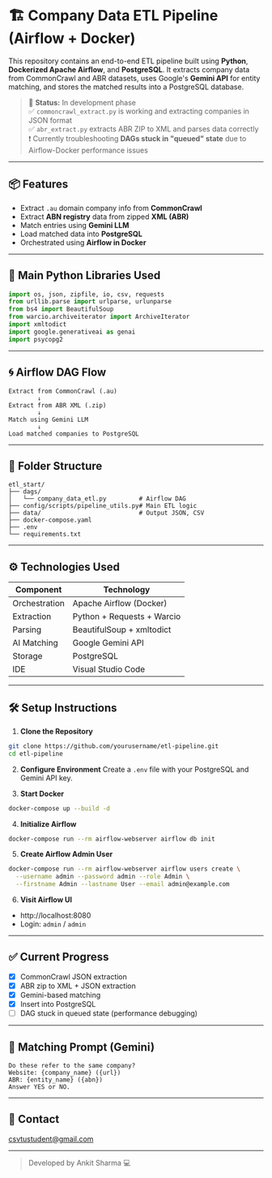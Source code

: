 # 🏗️ Company Data ETL Pipeline (Airflow + Docker)

This repository contains an end-to-end ETL pipeline built using **Python**, **Dockerized Apache Airflow**, and **PostgreSQL**. It extracts company data from CommonCrawl and ABR datasets, uses Google's **Gemini API** for entity matching, and stores the matched results into a PostgreSQL database.

> 🚧 **Status:** In development phase  
> ✅ `commoncrawl_extract.py` is working and extracting companies in JSON format  
> ✅ `abr_extract.py` extracts ABR ZIP to XML and parses data correctly  
> ❗ Currently troubleshooting **DAGs stuck in "queued" state** due to Airflow-Docker performance issues

---

## 📦 Features

- Extract `.au` domain company info from **CommonCrawl**
- Extract **ABN registry** data from zipped **XML (ABR)**
- Match entries using **Gemini LLM**
- Load matched data into **PostgreSQL**
- Orchestrated using **Airflow in Docker**

---

## 🐍 Main Python Libraries Used

```python
import os, json, zipfile, io, csv, requests
from urllib.parse import urlparse, urlunparse
from bs4 import BeautifulSoup
from warcio.archiveiterator import ArchiveIterator
import xmltodict
import google.generativeai as genai
import psycopg2
```

---

## 🌀 Airflow DAG Flow

```text
Extract from CommonCrawl (.au)
        ↓
Extract from ABR XML (.zip)
        ↓
Match using Gemini LLM
        ↓
Load matched companies to PostgreSQL
```

---

## 📁 Folder Structure

```
etl_start/
├── dags/
│   └── company_data_etl.py         # Airflow DAG
├── config/scripts/pipeline_utils.py# Main ETL logic
├── data/                           # Output JSON, CSV
├── docker-compose.yaml
├── .env
└── requirements.txt
```

---

## ⚙️ Technologies Used

| Component     | Technology                  |
|---------------|-----------------------------|
| Orchestration | Apache Airflow (Docker)     |
| Extraction    | Python + Requests + Warcio  |
| Parsing       | BeautifulSoup + xmltodict   |
| AI Matching   | Google Gemini API           |
| Storage       | PostgreSQL                  |
| IDE           | Visual Studio Code          |

---

## 🛠️ Setup Instructions

1. **Clone the Repository**
```bash
git clone https://github.com/yourusername/etl-pipeline.git
cd etl-pipeline
```

2. **Configure Environment**
Create a `.env` file with your PostgreSQL and Gemini API key.

3. **Start Docker**
```bash
docker-compose up --build -d
```

4. **Initialize Airflow**
```bash
docker-compose run --rm airflow-webserver airflow db init
```

5. **Create Airflow Admin User**
```bash
docker-compose run --rm airflow-webserver airflow users create \
  --username admin --password admin --role Admin \
  --firstname Admin --lastname User --email admin@example.com
```

6. **Visit Airflow UI**
- http://localhost:8080  
- Login: `admin` / `admin`

---

## ✅ Current Progress

- [x] CommonCrawl JSON extraction
- [x] ABR zip to XML + JSON extraction
- [x] Gemini-based matching
- [x] Insert into PostgreSQL
- [ ] DAG stuck in queued state (performance debugging)

---

## 🤖 Matching Prompt (Gemini)

```text
Do these refer to the same company?
Website: {company_name} ({url})
ABR: {entity_name} ({abn})
Answer YES or NO.
```

---

## 📌 Contact

csvtustudent@gmail.com

---

> Developed by Ankit Sharma 💻
